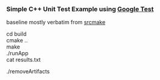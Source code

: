 ### Simple C++ Unit Test Example using [Google Test](https://github.com/google/googletest)  
baseline mostly verbatim from [srcmake](https://www.srcmake.com/home/google-cpp-test-framework)  

cd build  
cmake ..  
make  
./runApp  
cat results.txt  

./removeArtifacts  

